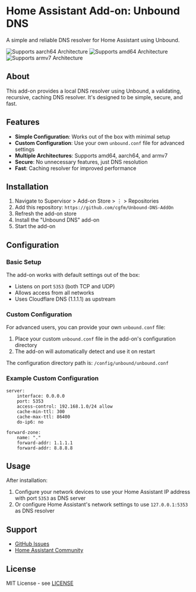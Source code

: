 # Home Assistant Add-on: Unbound DNS

A simple and reliable DNS resolver for Home Assistant using Unbound.

![Supports aarch64 Architecture][aarch64-shield]
![Supports amd64 Architecture][amd64-shield]
![Supports armv7 Architecture][armv7-shield]

## About

This add-on provides a local DNS resolver using Unbound, a validating, recursive, caching DNS resolver. It's designed to be simple, secure, and fast.

## Features

- **Simple Configuration**: Works out of the box with minimal setup
- **Custom Configuration**: Use your own `unbound.conf` file for advanced settings
- **Multiple Architectures**: Supports amd64, aarch64, and armv7
- **Secure**: No unnecessary features, just DNS resolution
- **Fast**: Caching resolver for improved performance

## Installation

1. Navigate to Supervisor > Add-on Store > ⋮ > Repositories
2. Add this repository: `https://github.com/cgfm/Unbound-DNS-AddOn`
3. Refresh the add-on store
4. Install the "Unbound DNS" add-on
5. Start the add-on

## Configuration

### Basic Setup

The add-on works with default settings out of the box:

- Listens on port `5353` (both TCP and UDP)
- Allows access from all networks
- Uses Cloudflare DNS (1.1.1.1) as upstream

### Custom Configuration

For advanced users, you can provide your own `unbound.conf` file:

1. Place your custom `unbound.conf` file in the add-on's configuration directory
2. The add-on will automatically detect and use it on restart

The configuration directory path is: `/config/unbound/unbound.conf`

### Example Custom Configuration

```
server:
    interface: 0.0.0.0
    port: 5353
    access-control: 192.168.1.0/24 allow
    cache-min-ttl: 300
    cache-max-ttl: 86400
    do-ip6: no

forward-zone:
    name: "."
    forward-addr: 1.1.1.1
    forward-addr: 8.8.8.8
```

## Usage

After installation:

1. Configure your network devices to use your Home Assistant IP address with port `5353` as DNS server
2. Or configure Home Assistant's network settings to use `127.0.0.1:5353` as DNS resolver

## Support

- [GitHub Issues](https://github.com/cgfm/Unbound-DNS-AddOn/issues)
- [Home Assistant Community](https://community.home-assistant.io/)

## License

MIT License - see [LICENSE](https://github.com/cgfm/Unbound-DNS-AddOn/blob/main/LICENSE)

[aarch64-shield]: https://img.shields.io/badge/aarch64-yes-green.svg
[amd64-shield]: https://img.shields.io/badge/amd64-yes-green.svg
[armv7-shield]: https://img.shields.io/badge/armv7-yes-green.svg